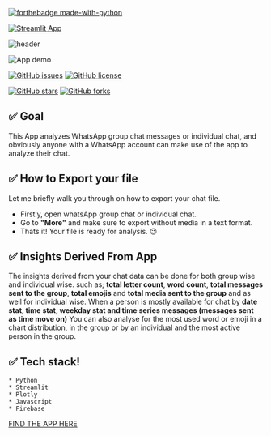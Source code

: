 [![forthebadge made-with-python](http://ForTheBadge.com/images/badges/made-with-python.svg)](https://www.python.org/)


[![Streamlit App](https://static.streamlit.io/badges/streamlit_badge_black_white.svg)](https://share.streamlit.io/gift-ojeabulu/whatsapchat-analyzer-app/app.py)

![header](https://capsule-render.vercel.app/api?type=wave&color=gradient&height=300&section=header&text=WhatsAppChat%20Analyzer&fontSize=60)


![App demo](https://github.com/judeleonard/WhatsapChat-Analyzer-App/blob/master/Demo/ezgif.com-video-to-gif.gif)


[![GitHub issues](https://img.shields.io/github/issues/judeleonard/WhatsapChat-Analyzer-App)](https://github.com/judeleonard/WhatsapChat-Analyzer-App/issues)
[![GitHub license](https://img.shields.io/github/license/judeleonard/WhatsapChat-Analyzer-App)](https://github.com/judeleonard/WhatsapChat-Analyzer-App/blob/master/LICENSE)

[![GitHub stars](https://img.shields.io/github/stars/judeleonard/WhatsapChat-Analyzer-App)](https://github.com/judeleonard/WhatsapChat-Analyzer-App/stargazers)
[![GitHub forks](https://img.shields.io/github/forks/judeleonard/WhatsapChat-Analyzer-App)](https://github.com/judeleonard/WhatsapChat-Analyzer-App/network)

## ✅ Goal
This App analyzes WhatsApp group chat messages or individual chat, and obviously anyone with a WhatsApp account
can make use of the app to analyze their chat.


## ✅ How to Export your file
Let me briefly walk you through on how to export your chat file. 
- Firstly, open whatsApp group chat or individual chat. 
- Go to __"More"__ and make sure to export without media in a text format. 
- Thats it! Your file is ready for analysis. :wink:

## ✅ Insights Derived From App
The insights derived from your chat data can be done for both group wise and individual wise. such as; __total letter count__, __word count__, 
__total messages sent to the group__, __total emojis__ and __total media sent to the group__ and as well for individual wise.
When a person is mostly available for chat by __date stat, time stat, weekday stat and time series messages (messages sent as time move on)__
You can also analyse for the most used word or emoji in a chart distribution, in the group or by an individual and the most active person in the group.

## ✅ Tech stack!
	* Python
    * Streamlit
    * Plotly
    * Javascript
    * Firebase

[FIND THE APP HERE](https://share.streamlit.io/gift-ojeabulu/whatsapchat-analyzer-app/app.py)
